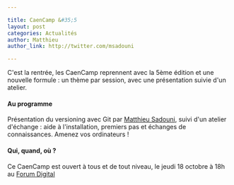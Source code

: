 ```yaml
---

title: CaenCamp &#35;5
layout: post
categories: Actualités
author: Matthieu
author_link: http://twitter.com/msadouni

---
```



 C'est la rentrée, les CaenCamp reprennent avec la 5ème édition et une nouvelle formule : un thème par session, avec une présentation suivie d'un atelier. 

#### Au programme

 Présentation du versioning avec Git par [Matthieu Sadouni](http://twitter.com/msadouni), suivi d'un atelier d'échange : aide à l'installation, premiers pas et échanges de connaissances. Amenez vos ordinateurs !

#### Qui, quand, où ?

 Ce CaenCamp est ouvert à tous et de tout niveau, le jeudi 18 octobre à 18h au [Forum Digital](http://www.forum-digital.fr)
